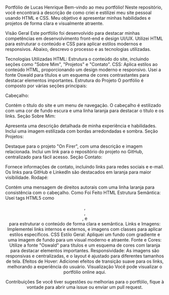 Portfólio de Lucas Henrique
Bem-vindo ao meu portfólio! Neste repositório, você encontrará a descrição de como criei e estilizei meu site pessoal usando HTML e CSS. Meu objetivo é apresentar minhas habilidades e projetos de forma clara e visualmente atraente.

Visão Geral
Este portfólio foi desenvolvido para destacar minhas competências em desenvolvimento front-end e design UI/UX. Utilizei HTML para estruturar o conteúdo e CSS para aplicar estilos modernos e responsivos. Abaixo, descrevo o processo e as tecnologias utilizadas.

Tecnologias Utilizadas
HTML: Estrutura o conteúdo do site, incluindo seções como "Sobre Mim", "Projetos" e "Contato".
CSS: Aplica estilos ao conteúdo HTML, proporcionando um design moderno e responsivo. Usei a fonte Oswald para títulos e um esquema de cores contrastantes para destacar elementos importantes.
Estrutura do Projeto
O portfólio é composto por várias seções principais:

Cabeçalho:

Contém o título do site e um menu de navegação.
O cabeçalho é estilizado com uma cor de fundo escura e uma linha laranja para destacar o título e os links.
Seção Sobre Mim:

Apresenta uma descrição detalhada de minha experiência e habilidades.
Inclui uma imagem estilizada com bordas arredondadas e sombra.
Seção Projetos:

Destaque para o projeto "On Firer", com uma descrição e imagem relacionada.
Inclui um link para o repositório do projeto no GitHub, centralizado para fácil acesso.
Seção Contato:

Fornece informações de contato, incluindo links para redes sociais e e-mail.
Os links para GitHub e LinkedIn são destacados em laranja para maior visibilidade.
Rodapé:

Contém uma mensagem de direitos autorais com uma linha laranja para consistência com o cabeçalho.
Como Foi Feito
HTML
Estrutura Semântica: Usei tags HTML5 como <header>, <main>, <section>, e <footer> para estruturar o conteúdo de forma clara e semântica.
Links e Imagens: Implementei links internos e externos, e imagens com classes para aplicar estilos específicos.
CSS
Estilo Geral: Apliquei um fundo com gradiente e uma imagem de fundo para um visual moderno e atraente.
Fonte e Cores: Utilize a fonte "Oswald" para títulos e um esquema de cores com laranja para destacar elementos importantes.
Responsividade: As imagens são responsivas e centralizadas, e o layout é ajustado para diferentes tamanhos de tela.
Efeitos de Hover: Adicionei efeitos de transição suave para os links, melhorando a experiência do usuário.
Visualização
Você pode visualizar o portfólio online aqui.

Contribuições
Se você tiver sugestões ou melhorias para o portfólio, fique à vontade para abrir uma issue ou enviar um pull request.
